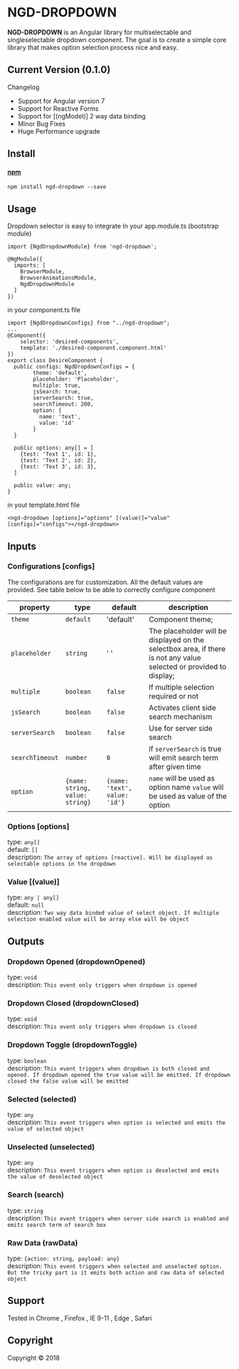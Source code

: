 # NGD-DROPDOWN
**NGD-DROPDOWN** is an Angular library for multiselectable and singleselectable dropdown component. The goal is to create a simple core library that makes option selection process nice and easy.

## Current Version (0.1.0)
Changelog
  - Support for Angular version 7
  - Support for Reactive Forms
  - Support for [(ngModel)] 2 way data binding
  - Minor Bug Fixes
  - Huge Performance upgrade

## Install

#### [npm](https://www.npmjs.com/package/ngd-dropdown)
```
npm install ngd-dropdown --save 
```

## Usage
Dropdown selector is easy to integrate
In your app.module.ts (bootstrap module)
```
import {NgdDropdownModule} from 'ngd-dropdown';
```
```
@NgModule({
  imports: [
    BrowserModule,
    BrowserAnimationsModule,
    NgdDropdownModule
  ]
})
```
in your component.ts file
```angular2html
import {NgdDropdownConfigs} from "../ngd-dropdown";
...
@Component({
    selector: 'desired-components',
    template: './desired-component.component.html'  
})
export class DesireComponent {
  public configs: NgdDropdownConfigs = {
        theme: 'default',
        placeholder: 'Placeholder',
        multiple: true,
        jsSearch: true,
        serverSearch: true,
        searchTimeout: 200,
        option: {
          name: 'text',
          value: 'id'
        }
  }
  
  public options: any[] = [
    {test: 'Text 1', id: 1},
    {test: 'Text 2', id: 2},
    {test: 'Text 3', id: 3},
  ]
  
  public value: any;
}
```
in yout template.html file
```angular2html
<ngd-dropdown [options]="options" [(value)]="value" [configs]="configs"></ngd-dropdown>
```
## Inputs
### Configurations [configs]
The configurations are for customization. All the default values are provided. See table below to be able to correctly configure component 

| property              | type                            |  default                        | description                                                                                                         |
| --------------------- | ------------------------------- |  ------------------------------ | ------------------------------------------------------------------------------------------------------------------- |
| `theme`               | `default`                       |  'default'                      | Component theme;                                                                                                    |
| `placeholder`         | `string`                        |  ' '                            | The placeholder will be displayed on the selectbox area, if there is not any value selected or provided to display; |
| `multiple`            | `boolean`                       |  `false`                        | If multiple selection required or not                                                                               |
| `jsSearch`            | `boolean`                       |  `false`                        | Activates client side search mechanism                                                                              |
| `serverSearch`        | `boolean`                       |  `false`                        | Use for server side search                                                                                          |
| `searchTimeout`       | `number`                        |  `0`                            | if `serverSearch` is true will emit search term after given time                                                    |
| `option`              | `{name: string, value: string}` |  `{name: 'text', value: 'id'}`  | `name` will be used as option name `value` will be used as value of the option                                      |                                                  |

### Options [options]
  type: `any[]` \
  default: `[]` \
  description: `The array of options [reactive]. Will be displayed as selectable options in the dropdown`
### Value [(value)]
 type: `any | any[]` \
 default: `null`  \
 description: `Two way data binded value of select object. If multiple selection enabled value will be array else will be object`

## Outputs
### Dropdown Opened (dropdownOpened)
   type: `void` \
   description: `This event only triggers when dropdown is opened`
### Dropdown Closed (dropdownClosed)
   type: `void` \
   description: `This event only triggers when dropdown is closed`
### Dropdown Toggle (dropdownToggle)
   type: `boolean` \
   description: `This event triggers when dropdown is both closed and opened. If dropdown opened the true value will be emitted. If dropdown closed the false value will be emitted`
### Selected (selected)
   type: `any` \
   description: `This event triggers when option is selected and emits the value of selected object`

### Unselected (unselected)
  type: `any` \
  description: `This event triggers when option is deselected and emits the value of deselected object`

### Search (search)
  type: `string` \
  description: `This event triggers when server side search is enabled and emits search term of search box`

### Raw Data (rawData)
  type: `{action: string, payload: any}` \
  description: `This event triggers when selected and unselected option. But the tricky part is it emits both action and raw data of selected object`

## Support
Tested in Chrome , Firefox , IE 9-11 , Edge , Safari

## Copyright
Copyright © 2018

